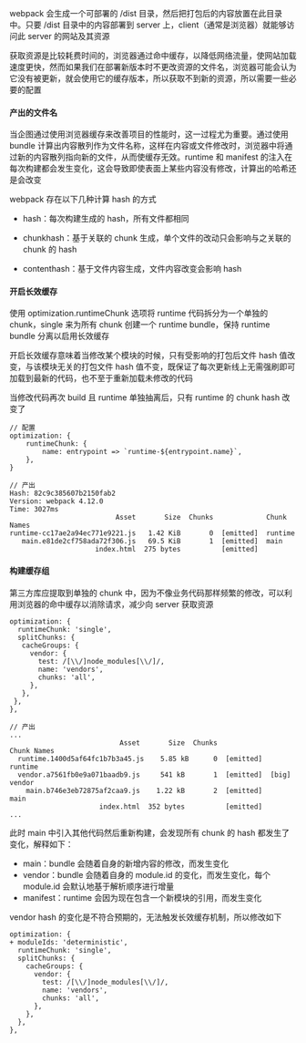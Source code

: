 webpack 会生成一个可部署的 /dist 目录，然后把打包后的内容放置在此目录中。只要 /dist 目录中的内容部署到 server 上，client（通常是浏览器）就能够访问此 server 的网站及其资源

获取资源是比较耗费时间的，浏览器通过命中缓存，以降低网络流量，使网站加载速度更快，然而如果我们在部署新版本时不更改资源的文件名，浏览器可能会认为它没有被更新，就会使用它的缓存版本，所以获取不到新的资源，所以需要一些必要的配置

#### 产出的文件名

当企图通过使用浏览器缓存来改善项目的性能时，这一过程尤为重要。通过使用 bundle 计算出内容散列作为文件名称，这样在内容或文件修改时，浏览器中将通过新的内容散列指向新的文件，从而使缓存无效。runtime 和 manifest 的注入在每次构建都会发生变化，这会导致即使表面上某些内容没有修改，计算出的哈希还是会改变

webpack 存在以下几种计算 hash 的方式

- hash：每次构建生成的 hash，所有文件都相同

- chunkhash：基于关联的 chunk 生成，单个文件的改动只会影响与之关联的 chunk 的 hash

- contenthash：基于文件内容生成，文件内容改变会影响 hash

#### 开启长效缓存

使用 optimization.runtimeChunk 选项将 runtime 代码拆分为一个单独的 chunk，single 来为所有 chunk 创建一个 runtime bundle，保持 runtime bundle 分离以启用长效缓存

开启长效缓存意味着当修改某个模块的时候，只有受影响的打包后文件 hash 值改变，与该模块无关的打包文件 hash 值不变，既保证了每次更新线上无需强刷即可加载到最新的代码，也不至于重新加载未修改的代码

当修改代码再次 build 且 runtime 单独抽离后，只有 runtime 的 chunk hash 改变了

```
// 配置
optimization: {
    runtimeChunk: {
        name: entrypoint => `runtime-${entrypoint.name}`,
    },
}

// 产出
Hash: 82c9c385607b2150fab2
Version: webpack 4.12.0
Time: 3027ms
                          Asset       Size  Chunks             Chunk Names
runtime-cc17ae2a94ec771e9221.js   1.42 KiB       0  [emitted]  runtime
   main.e81de2cf758ada72f306.js   69.5 KiB       1  [emitted]  main
                     index.html  275 bytes          [emitted]
```

#### 构建缓存组

第三方库应提取到单独的 chunk 中，因为不像业务代码那样频繁的修改，可以利用浏览器的命中缓存以消除请求，减少向 server 获取资源

```
optimization: {
  runtimeChunk: 'single',
  splitChunks: {
   cacheGroups: {
     vendor: {
       test: /[\\/]node_modules[\\/]/,
       name: 'vendors',
       chunks: 'all',
     },
   },
 },
},

// 产出
...
                           Asset       Size  Chunks                    Chunk Names
  runtime.1400d5af64fc1b7b3a45.js    5.85 kB      0  [emitted]         runtime
  vendor.a7561fb0e9a071baadb9.js     541 kB       1  [emitted]  [big]  vendor
    main.b746e3eb72875af2caa9.js    1.22 kB       2  [emitted]         main
                      index.html  352 bytes          [emitted]
...
```

此时 main 中引入其他代码然后重新构建，会发现所有 chunk 的 hash 都发生了变化，解释如下：

- main：bundle 会随着自身的新增内容的修改，而发生变化
- vendor：bundle 会随着自身的 module.id 的变化，而发生变化，每个 module.id 会默认地基于解析顺序进行增量
- manifest：runtime 会因为现在包含一个新模块的引用，而发生变化

vendor hash 的变化是不符合预期的，无法触发长效缓存机制，所以修改如下

```
optimization: {
+ moduleIds: 'deterministic',
  runtimeChunk: 'single',
  splitChunks: {
    cacheGroups: {
      vendor: {
        test: /[\\/]node_modules[\\/]/,
        name: 'vendors',
        chunks: 'all',
      },
    },
  },
},
```
